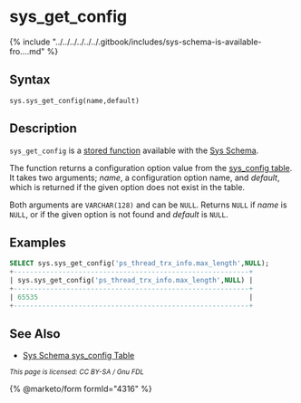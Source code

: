 # sys\_get\_config

{% include "../../../../../../.gitbook/includes/sys-schema-is-available-fro....md" %}

## Syntax

```
sys.sys_get_config(name,default)
```

## Description

`sys_get_config` is a [stored function](../../../../../../server-usage/stored-routines/stored-functions/) available with the [Sys Schema](../).

The function returns a configuration option value from the [sys\_config table](../sys-schema-sys_config-table.md). It takes two arguments; _name_, a configuration option name, and _default_, which is returned if the given option does not exist in the table.

Both arguments are `VARCHAR(128)` and can be `NULL`. Returns `NULL` if _name_ is `NULL`, or if the given option is not found and _default_ is `NULL`.

## Examples

```sql
SELECT sys.sys_get_config('ps_thread_trx_info.max_length',NULL);
+----------------------------------------------------------+
| sys.sys_get_config('ps_thread_trx_info.max_length',NULL) |
+----------------------------------------------------------+
| 65535                                                    |
+----------------------------------------------------------+
```

## See Also

* [Sys Schema sys\_config Table](../sys-schema-sys_config-table.md)

<sub>_This page is licensed: CC BY-SA / Gnu FDL_</sub>

{% @marketo/form formId="4316" %}

